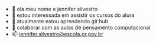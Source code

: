 - 👋 ola meu nome e jennifer silvestro
- 👀 estou interessada em assistir os cursos do alura 
- 🌱 atualmente estou aprendendo git hub
- 💞️ colaborar com as aulas de pensamento computacional
- 📫 jennifer.silvestro@escola.pr.gov.br
